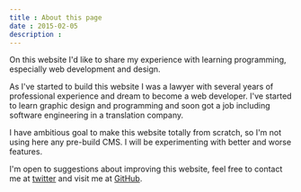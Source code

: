 ```yaml
---
title : About this page
date : 2015-02-05
description :
---
```


On this website I'd like to share my experience with learning programming, especially web development and design.

As I've started to build this website I was a lawyer with several years of professional experience and dream to become a web developer. I've started to learn graphic design and programming and soon got a job including software engineering in a translation company.

I have ambitious goal to make this website totally from scratch, so I'm not using here any pre-build CMS. I will be experimenting with better and worse features.

I'm open to suggestions about improving this website, feel free to contact me at [twitter](https://twitter.com/Lori2Lori) and visit me at [GitHub](https://github.com/Lori2Lori).
